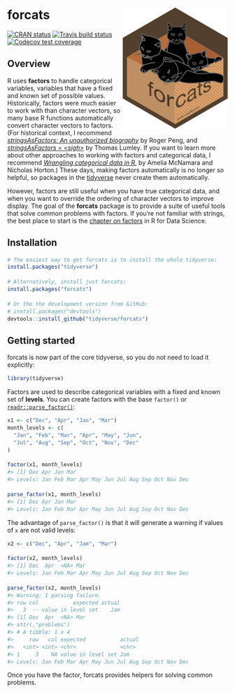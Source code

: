 
<!-- README.md is generated from README.Rmd. Please edit that file -->

# forcats <img src="man/figures/logo.png" align="right" />

<!-- badges: start -->

[![CRAN
status](https://www.r-pkg.org/badges/version/forcats)](https://cran.r-project.org/package=forcats)
[![Travis build
status](https://travis-ci.org/tidyverse/forcats.svg?branch=master)](https://travis-ci.org/tidyverse/forcats)
[![Codecov test
coverage](https://codecov.io/gh/tidyverse/forcats/branch/master/graph/badge.svg)](https://codecov.io/gh/tidyverse/forcats?branch=master)
<!-- badges: end -->

## Overview

R uses **factors** to handle categorical variables, variables that have
a fixed and known set of possible values. Historically, factors were
much easier to work with than character vectors, so many base R
functions automatically convert character vectors to factors. (For
historical context, I recommend [*stringsAsFactors: An unauthorized
biography*](http://simplystatistics.org/2015/07/24/stringsasfactors-an-unauthorized-biography/)
by Roger Peng, and [*stringsAsFactors =
\<sigh\>*](http://notstatschat.tumblr.com/post/124987394001/stringsasfactors-sigh)
by Thomas Lumley. If you want to learn more about other approaches to
working with factors and categorical data, I recommend [*Wrangling
categorical data in R*](https://peerj.com/preprints/3163/), by Amelia
McNamara and Nicholas Horton.) These days, making factors automatically
is no longer so helpful, so packages in the
[tidyverse](http://tidyverse.org) never create them automatically.

However, factors are still useful when you have true categorical data,
and when you want to override the ordering of character vectors to
improve display. The goal of the **forcats** package is to provide a
suite of useful tools that solve common problems with factors. If you’re
not familiar with strings, the best place to start is the [chapter on
factors](http://r4ds.had.co.nz/factors.html) in R for Data Science.

## Installation

``` r
# The easiest way to get forcats is to install the whole tidyverse:
install.packages("tidyverse")

# Alternatively, install just forcats:
install.packages("forcats")

# Or the the development version from GitHub:
# install.packages("devtools")
devtools::install_github("tidyverse/forcats")
```

## Getting started

forcats is now part of the core tidyverse, so you do not need to load it
explicitly:

``` r
library(tidyverse)
```

Factors are used to describe categorical variables with a fixed and
known set of **levels**. You can create factors with the base `factor()`
or
[`readr::parse_factor()`](http://readr.tidyverse.org/reference/parse_factor.html):

``` r
x1 <- c("Dec", "Apr", "Jan", "Mar")
month_levels <- c(
  "Jan", "Feb", "Mar", "Apr", "May", "Jun", 
  "Jul", "Aug", "Sep", "Oct", "Nov", "Dec"
)

factor(x1, month_levels)
#> [1] Dec Apr Jan Mar
#> Levels: Jan Feb Mar Apr May Jun Jul Aug Sep Oct Nov Dec

parse_factor(x1, month_levels)
#> [1] Dec Apr Jan Mar
#> Levels: Jan Feb Mar Apr May Jun Jul Aug Sep Oct Nov Dec
```

The advantage of `parse_factor()` is that it will generate a warning if
values of `x` are not valid levels:

``` r
x2 <- c("Dec", "Apr", "Jam", "Mar")

factor(x2, month_levels)
#> [1] Dec  Apr  <NA> Mar 
#> Levels: Jan Feb Mar Apr May Jun Jul Aug Sep Oct Nov Dec

parse_factor(x2, month_levels)
#> Warning: 1 parsing failure.
#> row col           expected actual
#>   3  -- value in level set    Jam
#> [1] Dec  Apr  <NA> Mar 
#> attr(,"problems")
#> # A tibble: 1 x 4
#>     row   col expected           actual
#>   <int> <int> <chr>              <chr> 
#> 1     3    NA value in level set Jam   
#> Levels: Jan Feb Mar Apr May Jun Jul Aug Sep Oct Nov Dec
```

Once you have the factor, forcats provides helpers for solving common
problems.
